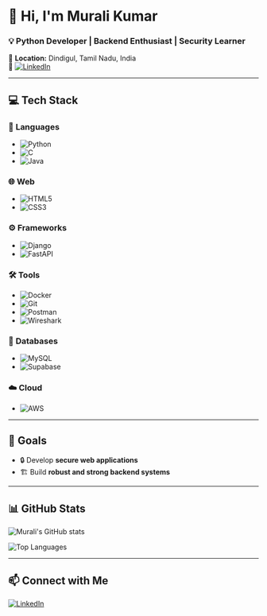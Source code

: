 # 👋 Hi, I'm Murali Kumar

### 💡 Python Developer | Backend Enthusiast | Security Learner

📍 **Location:** Dindigul, Tamil Nadu, India  
🔗 [![LinkedIn](https://img.shields.io/badge/LinkedIn-blue?logo=linkedin&style=flat-square)]([your-link-here](https://www.linkedin.com/in/murali-kumar-s-12994b291?utm_source=share&utm_campaign=share_via&utm_content=profile&utm_medium=android_app))

---

## 💻 Tech Stack

### 📝 **Languages**
- ![Python](https://img.shields.io/badge/Python-3776AB?logo=python&logoColor=white&style=flat-square)
- ![C](https://img.shields.io/badge/C-00599C?logo=c&logoColor=white&style=flat-square)
- ![Java](https://img.shields.io/badge/Java-007396?logo=java&logoColor=white&style=flat-square)

### 🌐 **Web**
- ![HTML5](https://img.shields.io/badge/HTML5-E34F26?logo=html5&logoColor=white&style=flat-square)
- ![CSS3](https://img.shields.io/badge/CSS3-1572B6?logo=css3&logoColor=white&style=flat-square)

### ⚙️ **Frameworks**
- ![Django](https://img.shields.io/badge/Django-092E20?logo=django&logoColor=white&style=flat-square)
- ![FastAPI](https://img.shields.io/badge/FastAPI-009688?logo=fastapi&logoColor=white&style=flat-square)

### 🛠️ **Tools**
- ![Docker](https://img.shields.io/badge/Docker-2496ED?logo=docker&logoColor=white&style=flat-square)
- ![Git](https://img.shields.io/badge/Git-F05032?logo=git&logoColor=white&style=flat-square)
- ![Postman](https://img.shields.io/badge/Postman-FF6C37?logo=postman&logoColor=white&style=flat-square)
- ![Wireshark](https://img.shields.io/badge/Wireshark-1679A7?logo=wireshark&logoColor=white&style=flat-square)

### 💾 **Databases**
- ![MySQL](https://img.shields.io/badge/MySQL-4479A1?logo=mysql&logoColor=white&style=flat-square)
- ![Supabase](https://img.shields.io/badge/Supabase-3ECF8E?logo=supabase&logoColor=white&style=flat-square)

### ☁️ **Cloud**
- ![AWS](https://img.shields.io/badge/AWS-232F3E?logo=amazon-aws&logoColor=white&style=flat-square)

---

## 🚀 Goals

- 🔒 Develop **secure web applications**
- 🏗️ Build **robust and strong backend systems**

---

## 📊 GitHub Stats

![Murali's GitHub stats](https://github-readme-stats.vercel.app/api?username=murali2277&show_icons=true&theme=radical)

![Top Languages](https://github-readme-stats.vercel.app/api/top-langs/?username=murali2277&layout=compact&theme=radical)

---

## 📫 Connect with Me

[![LinkedIn](https://img.shields.io/badge/LinkedIn-blue?logo=linkedin&style=for-the-badge)]([your-link-here](https://www.linkedin.com/in/murali-kumar-s-12994b291?utm_source=share&utm_campaign=share_via&utm_content=profile&utm_medium=android_app))
